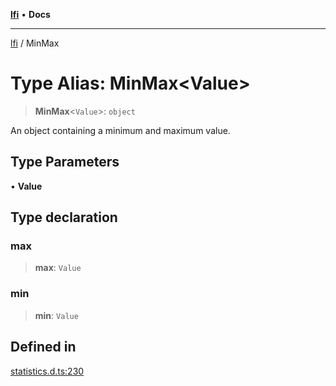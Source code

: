 [**lfi**](../readme.md) • **Docs**

***

[lfi](../globals.md) / MinMax

# Type Alias: MinMax\<Value\>

> **MinMax**\<`Value`\>: `object`

An object containing a minimum and maximum value.

## Type Parameters

• **Value**

## Type declaration

### max

> **max**: `Value`

### min

> **min**: `Value`

## Defined in

[statistics.d.ts:230](https://github.com/TomerAberbach/lfi/blob/fd6e1ff9d7b7d249090f89ead6d0a30e26aba2e4/src/operations/statistics.d.ts#L230)
